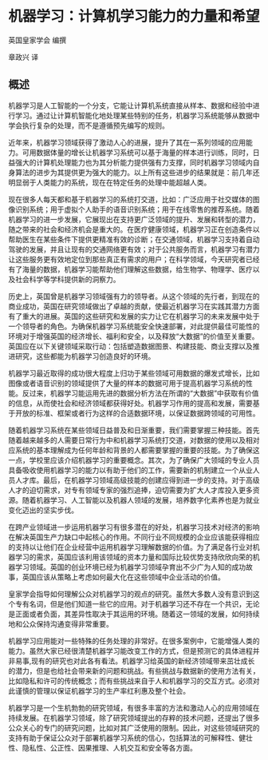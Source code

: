 # 机器学习：计算机学习能力的力量和希望

英国皇家学会    编撰

章政兴       译

## 概述                                                                                     					                                                                                      

​	机器学习是人工智能的一个分支，它能让计算机系统直接从样本、数据和经验中进行学习。通过让计算机智能化地处理某些特别的任务，机器学习系统能够从数据中学会执行复杂的处理，而不是遵循预先编写的规则。

​	近年来，机器学习领域获得了激动人心的进展，提升了其在一系列领域的应用能力。可用数据体量的增长让机器学习系统可以基于海量的样本进行训练，同时，日益强大的计算机处理能力也为其分析能力提供强有力支撑，同时机器学习领域内自身算法的进步为其提供更为强大的能力。以上所有这些进步的结果就是：前几年还明显弱于人类能力的系统，现在在特定任务的处理中能超越人类。

​	现在很多人每天都和基于机器学习的系统打交道，比如：广泛应用于社交媒体的图像识别系统；用于虚拟个人助手的语音识别系统；用于在线零售的推荐系统。随着机器学习的进一步发展，它展现出在支持更广泛领域的提升、发展和转型的潜力，随之带来的社会和经济机会是重大的。在医疗健康领域，机器学习正在创造条件以帮助医生在某些条件下提供更精准有效的诊断；在交通领域，机器学习支持着自动驾驶的发展，并且让现有的交通网络更有效；对于公共服务而言，机器学习有潜力让这些服务更有效地定位到那些真正有需求的用户；在科学领域，今天研究者已经有了海量的数据，机器学习能帮助他们理解这些数据，给生物学、物理学、医疗以及社会科学等学科提供新的洞察力。

​	历史上，英国曾是机器学习领域强有力的领导者。从这个领域的先行者，到现在的商业成功，英国在研究领域做出了卓越的贡献，使最近机器学习在实践其潜力方面有了重大的进展。英国的这些研究和发展的实力让它在机器学习的未来发展中处于一个领导者的角色。为确保机器学习系统能安全快速部署，对此提供最佳可能性的环境对于增强英国的经济增长、福利和安全，以及释放“大数据”的价值至关重要。英国应在以下关键领域采取行动：包括塑造数据图景、构建技能、商业支撑以及推进研究，这些都能为机器学习创造良好的环境。

​	机器学习最近取得的成功很大程度上归功于某些领域可用数据的爆发式增长，比如图像或者语音识别的领域提供了大量的样本的数据可用于提高机器学习系统的性能。反过来，机器学习能运用先进的数据分析方法在所谓的“大数据”中获取有价值的信息，从而使社会和经济领域都获得好处。机器学习作用的提高和发展，需要基于开放的标准、框架或者行为这样的合适数据环境，以保证数据跨领域的可用性。

​	随着机器学习系统在某些领域日益普及和日渐重要，我们需要掌握三种技能。首先随着越来越多的人需要日常行为中和机器学习系统打交道，对数据的使用以及相对应系统的基本理解成为任何年龄和背景的人都需要掌握的重要的技能。为了确保这一点，学校里应该介绍机器学习的重要概念。其次，为了确保广大领域的专业人员具备吸收使用机器学习的能力以有助于他们的工作，需要新的机制建立一个从业人员人才库。最后，在机器学习领域高级技能的创建应得到进一步的支持。对于高级人才的迫切需求，对专有领域专家的强烈追捧，迫切需要为扩大人才库投入更多资源。随着机器学习、人工智能以及机器人领域的发展，培养数字化素养也是为就业变化迈出的坚实步伐。

​	在跨产业领域进一步运用机器学习有很多潜在的好处，机器学习技术对经济的影响在解决英国生产力缺口中起核心的作用。不同行业不同规模的企业应该能获得相应的支持以让他们在企业经营中运用机器学习理解数据的价值。为了满足各行业对机器学习的需求，英国应该利用该领域的资本力量和国际比较优势支持欣欣向荣的机器学习领域。英国的创业环境已经为机器学习领域孕育出不少广为人知的成功故事，英国应该从策略上考虑如何最大化在这些领域中企业活动的价值。

​	皇家学会指导如何理解公众对机器学习的观点的研究。虽然大多数人没有意识到这个专有名词，但是他们知道一些它的应用。对于机器学习还不存在一个共识，无论是正面或者负面，其差异性取决于其运用的环境。随着这一领域的发展，如何持续地和公众保持沟通变得非常重要。

​	机器学习应用能对一些特殊的任务处理的非常好。在很多案例中，它能增强人类的能力。虽然大家已经很清楚机器学习能改变工作的方式，但是预测它的具体进程并非易事,现有的研究也对此各有看法。机器学习给英国的新经济领域带来茁壮成长的潜力，但是也给社会带来新的问题和挑战。有些挑战与数据新的使用方法有关，比如隐私和许可的传统概念；而有些挑战来自于人和机器学习的交互方式。必须对此谨慎的管理以保证机器学习的生产率红利惠及整个社会。

​	机器学习是一个生机勃勃的研究领域，有很多丰富的方法和激动人心的应用领域在持续发展。在机器学习领域，除了研究领域提出的存粹的技术问题，还提出了很多公众关心的专门的研究问题，比如对其广泛使用的限制。因此，对这些领域研究的支持有助于保证公众对于部署机器学习系统的信心，包括算法的可解释性、健壮性、隐私性、公正性、因果推理、人机交互和安全等各方面。




